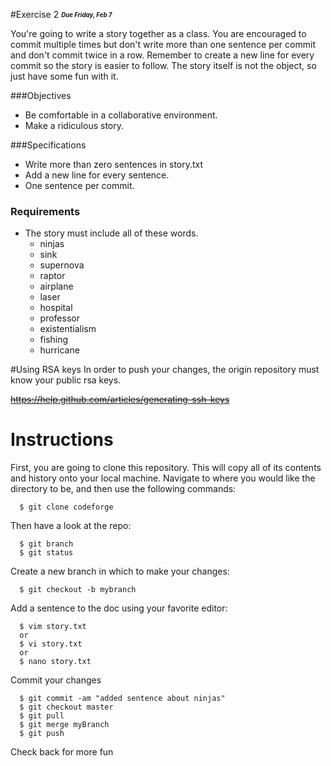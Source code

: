 #Exercise 2 <sub><sup>***Due Friday, Feb 7***</sup></sub>


You're going to write a story together as a class. You are encouraged to commit multiple times but don't write more than one sentence per commit and don't commit twice in a row. Remember to create a new line for every commit so the story is easier to follow. The story itself is not the object, so just have some fun with it. 


###Objectives

* Be comfortable in a collaborative environment.
* Make a ridiculous story.
  
###Specifications

* Write more than zero sentences in story.txt
* Add a new line for every sentence.
* One sentence per commit.

### Requirements

* The story must include all of these words.
  * ninjas
  * sink
  * supernova
  * raptor
  * airplane
  * laser
  * hospital
  * professor
  * existentialism
  * fishing
  * hurricane

  
#Using RSA keys
In order to push your changes, the origin repository must know your public rsa keys.

~~https://help.github.com/articles/generating-ssh-keys~~



# Instructions

First, you are going to clone this repository. This will copy all of its contents and history onto your local machine. Navigate to where you would like the directory to be, and then use the following commands:

      $ git clone codeforge

Then have a look at the repo:

      $ git branch
      $ git status

Create a new branch in which to make your changes:

      $ git checkout -b mybranch
      
Add a sentence to the doc using your favorite editor:

      $ vim story.txt
      or
      $ vi story.txt
      or
      $ nano story.txt
      
Commit your changes

      $ git commit -am "added sentence about ninjas"
      $ git checkout master
      $ git pull
      $ git merge myBranch
      $ git push

Check back for more fun
